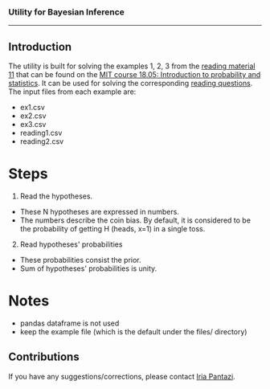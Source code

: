 ### Utility for Bayesian Inference
---


## Introduction
The utility is built for solving the examples 1, 2, 3 from 
the [reading material 11](https://ocw.mit.edu/courses/mathematics/18-05-introduction-to-probability-and-statistics-spring-2014/readings/MIT18_05S14_Reading11.pdf) 
that can be found on the [MIT course 18.05: Introduction to probability and statistics](https://ocw.mit.edu/courses/mathematics/18-05-introduction-to-probability-and-statistics-spring-2014/readings/).
It can be used for solving the corresponding 
[reading questions](https://ocw.mit.edu/courses/mathematics/18-05-introduction-to-probability-and-statistics-spring-2014/readings/reading-questions-11/).
The input files from each example are:
 - ex1.csv
 - ex2.csv
 - ex3.csv
 - reading1.csv
 - reading2.csv


# Steps

1. Read the hypotheses.
  - These N hypotheses are expressed in numbers.
  - The numbers describe the coin bias. By default, it is 
    considered to be the probability of getting H 
    (heads, x=1) in a single toss.
  
2. Read hypotheses' probabilities
  - These probabilities consist the prior.
  - Sum of hypotheses' probabilities is unity.

# Notes
  - pandas dataframe is not used
  - keep the example file (which is the default under the files/ directory)

## Contributions
If you have any suggestions/corrections,
please contact [Iria Pantazi](iria.a.pantazi@gmail.com).
